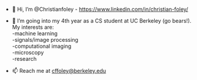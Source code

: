 - 👋 Hi, I’m @Christianfoley - https://www.linkedin.com/in/christian-foley/
- 👀 I’m going into my 4th year as a CS student at UC Berkeley (go bears!). My interests are: <br>
          -machine learning<br>
          -signals/image processing<br>
          -computational imaging<br>
          -microscopy <br>
          -research<br>

- 📫 Reach me at cffoley@berkeley.edu


